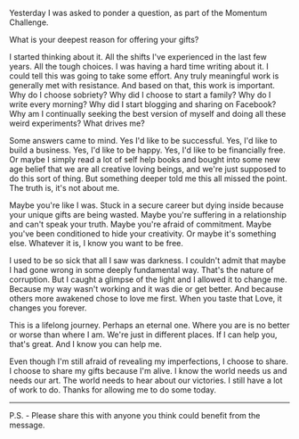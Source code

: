 Yesterday I was asked to ponder a question, as part of the Momentum Challenge.

What is your deepest reason for offering your gifts?

I started thinking about it. All the shifts I've experienced in the last few years. All the tough choices. I was having a hard time writing about it. I could tell this was going to take some effort. Any truly meaningful work is generally met with resistance. And based on that, this work is important.
Why do I choose sobriety? Why did I choose to start a family? Why do I write every morning? Why did I start blogging and sharing on Facebook? Why am I continually seeking the best version of myself and doing all these weird experiments? What drives me?

Some answers came to mind. Yes I'd like to be successful. Yes, I'd like to build a business. Yes, I'd like to be happy. Yes, I'd like to be financially free. Or maybe I simply read a lot of self help books and bought into some new age belief that we are all creative loving beings, and we're just supposed to do this sort of thing. But something deeper told me this all missed the point. The truth is, it's not about me.

Maybe you're like I was. Stuck in a secure career but dying inside because your unique gifts are being wasted. Maybe you're suffering in a relationship and can't speak your truth. Maybe you're afraid of commitment. Maybe you've been conditioned to hide your creativity. Or maybe it's something else. Whatever it is, I know you want to be free.

I used to be so sick that all I saw was darkness. I couldn't admit that maybe I had gone wrong in some deeply fundamental way. That's the nature of corruption. But I caught a glimpse of the light and I allowed it to change me. Because my way wasn't working and it was die or get better. And because others more awakened chose to love me first. When you taste that Love, it changes you forever.

This is a lifelong journey. Perhaps an eternal one. Where you are is no better or worse than where I am. We're just in different places. If I can help you, that's great. And I know you can help me.

Even though I'm still afraid of revealing my imperfections, I choose to share. I choose to share my gifts because I'm alive. I know the world needs us and needs our art. The world needs to hear about our victories. I still have a lot of work to do. Thanks for allowing me to do some today.

------

P.S. - Please share this with anyone you think could benefit from the message.